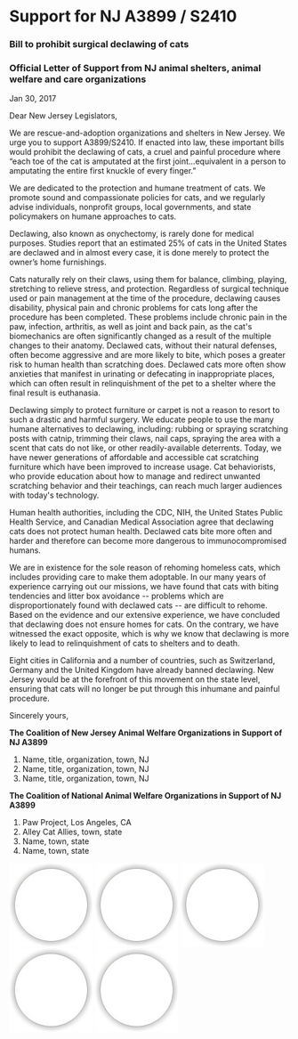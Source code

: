 
# Support for NJ A3899 / S2410 
### Bill to prohibit surgical declawing of cats

### Official Letter of Support from NJ animal shelters, animal welfare and care organizations

Jan 30, 2017

Dear New Jersey Legislators,

We are rescue-and-adoption organizations and shelters in New Jersey.  We urge you to support A3899/S2410. If enacted into law, these important bills would prohibit the declawing of cats, a cruel and painful procedure where “each toe of the cat is amputated at the first joint…equivalent in a person to amputating the entire first knuckle of every finger.”
 
We are dedicated to the protection and humane treatment of cats. We promote sound and compassionate policies for cats, and we regularly advise individuals, nonprofit groups, local governments, and state policymakers on humane approaches to cats.
 
Declawing, also known as onychectomy, is rarely done for medical purposes. Studies report that an estimated 25% of cats in the United States are declawed and in almost every case, it is done merely to protect the owner’s home furnishings.
 
Cats naturally rely on their claws, using them for balance, climbing, playing, stretching to relieve stress, and protection. Regardless of surgical technique used or pain management at the time of the procedure, declawing causes disability, physical pain and chronic problems for cats long after the procedure has been completed. These problems include chronic pain in the paw, infection, arthritis, as well as joint and back pain, as the cat's biomechanics are often significantly changed as a result of the multiple changes to their anatomy.  Declawed cats, without their natural defenses, often become aggressive and are more likely to bite, which poses a greater risk to human health than scratching does. Declawed cats more often show anxieties that manifest in urinating or defecating in inappropriate places, which can often result in relinquishment of the pet to a shelter where the final result is euthanasia. 
 
Declawing simply to protect furniture or carpet is not a reason to resort to such a drastic and harmful surgery.  We educate people to use the many humane alternatives to declawing, including: rubbing or spraying scratching posts with catnip, trimming their claws, nail caps, spraying the area with a scent that cats do not like, or other readily-available deterrents.  Today, we have newer generations of affordable and accessible cat scratching furniture which have been improved to increase usage.  Cat behaviorists, who provide education about how to manage and redirect unwanted scratching behavior and their teachings, can reach much larger audiences with today's technology.
 
Human health authorities, including the CDC, NIH, the United States Public Health Service, and Canadian Medical Association agree that declawing cats does not protect human health. Declawed cats bite more often and harder and therefore can become more dangerous to immunocompromised humans. 
 
We are in existence for the sole reason of rehoming homeless cats, which includes providing care to make them adoptable. In our many years of experience carrying out our missions, we have found that cats with biting tendencies and litter box avoidance -- problems which are disproportionately found with declawed cats -- are difficult to rehome.  Based on the evidence and our extensive experience, we have concluded that declawing does not ensure homes for cats.  On the contrary, we have witnessed the exact opposite, which is why we know that declawing is more likely to lead to relinquishment of cats to shelters and to death.
 
Eight cities in California and a number of countries, such as Switzerland, Germany and the United Kingdom have already banned declawing. New Jersey would be at the forefront of this movement on the state level, ensuring that cats will no longer be put through this inhumane and painful procedure.

Sincerely yours,

**The Coalition of New Jersey Animal Welfare Organizations in Support of NJ A3899**

1. Name, title, organization, town, NJ
2. Name, title, organization, town, NJ
3. Name, title, organization, town, NJ

**The Coalition of National Animal Welfare Organizations in Support of NJ A3899**

1. Paw Project, Los Angeles, CA
2. Alley Cat Allies, town, state
3. Name, town, state
4. Name, town, state


<!-- ![Image]({{site.baseurl}}/img/coalition-logos/image.jpg)!
 [Image]{{site.baseurl}}
 <img src="img/coalition-logos/image.jpg">
-->
 

![Image](img/coalition-logos/circle-blank-150x150.jpg)
![Image](img/coalition-logos/circle-blank-150x150.jpg)
![Image](img/coalition-logos/circle-blank-150x150.jpg)
![Image](img/coalition-logos/circle-blank-150x150.jpg)
![Image](img/coalition-logos/circle-blank-150x150.jpg)
